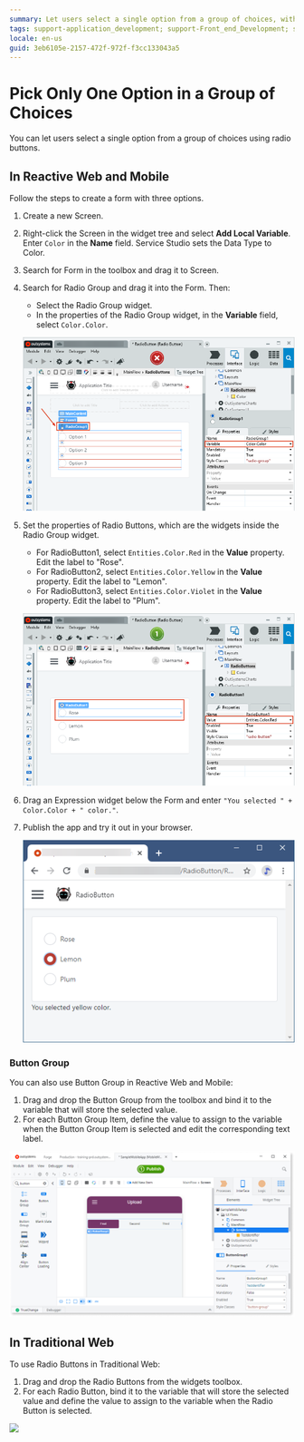 ```yaml
---
summary: Let users select a single option from a group of choices, with the Radio Group widget.
tags: support-application_development; support-Front_end_Development; support-Mobile_Apps; support-webapps
locale: en-us
guid: 3eb6105e-2157-472f-972f-f3cc133043a5
---
```


# Pick Only One Option in a Group of Choices

You can let users select a single option from a group of choices using radio buttons.

## In Reactive Web and Mobile

Follow the steps to create a form with three options.

1. Create a new Screen.
1. Right-click the Screen in the widget tree and select **Add Local Variable**. Enter `Color` in the **Name** field. Service Studio sets the Data Type to Color.

1. Search for Form in the toolbox and drag it to Screen.
1. Search for Radio Group and drag it into the Form. Then:

    * Select the Radio Group widget.
    * In the properties of the Radio Group widget, in the **Variable** field, select `Color.Color`.

    ![Radio Group properties](images/radio-group-ss.png?width=700)

1. Set the properties of Radio Buttons, which are the widgets inside the Radio Group widget.

    * For RadioButton1, select `Entities.Color.Red` in the **Value** property. Edit the label to "Rose".
    * For RadioButton2, select `Entities.Color.Yellow` in the **Value** property. Edit the label to "Lemon".
    * For RadioButton3, select `Entities.Color.Violet` in the **Value** property. Edit the label to "Plum".

    ![Radio Button](images/radio-button-ss.png?width=700)

1. Drag an Expression widget below the Form and enter `"You selected " + Color.Color + " color."`.

1. Publish the app and try it out in your browser.
    
    ![Radio Button in browser](images/radio-button-preview.png?width=500)



### Button Group

You can also use Button Group in Reactive Web and Mobile:

1. Drag and drop the Button Group from the toolbox and bind it to the variable that will store the selected value. 
1. For each Button Group Item, define the value to assign to the variable when the Button Group Item is selected and edit the corresponding text label. 

![](images/button-group-1.png?width=750)

## In Traditional Web

To use Radio Buttons in Traditional Web:

1. Drag and drop the Radio Buttons from the widgets toolbox. 
1. For each Radio Button, bind it to the variable that will store the selected value and define the value to assign to the variable when the Radio Button is selected. 

![](images/button-group-2.png?width=750)
